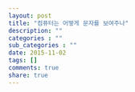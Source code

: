```yaml
---
layout: post
title: "컴퓨터는 어떻게 문자를 보여주나"
description: ""
categories : ""
sub_categories : ""
date: 2015-11-02
tags: []
comments: true
share: true
---
```




